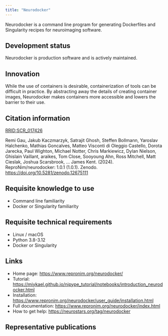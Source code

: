 ```yaml
---
title: "Neurodocker"
---
```


Neurodocker is a command line program for generating Dockerfiles and Singularity recipes for neuroimaging software.

## Development status

Neurodocker is production software and is actively maintained.

## Innovation

While the use of containers is desirable, containerization of tools can be difficult in practice.  By abstracting away the details of creating container images, Neurodocker makes containers more accessible and lowers the barrier to their use.

## Citation information

[RRID:SCR_017426](https://scicrunch.org/resolver/RRID:SCR_017426)

Remi Gau, Jakub Kaczmarzyk, Satrajit Ghosh, Steffen Bollmann, Yaroslav Halchenko, Mathias Goncalves, Matteo Visconti di Oleggio Castello, Dorota Jarecka, Paul Wighton, Michael Notter, Chris Markiewicz, Dylan Nielson, Ghislain Vaillant, araikes, Tom Close, Sooyoung Ahn, Ross Mitchell, Matt Cieslak, Joshua Scarsbrook, … James Kent. (2024). ReproNim/neurodocker: 1.0.1 (1.0.1). Zenodo. https://doi.org/10.5281/zenodo.12675111

## Requisite knowledge to use

- Command line familiarity
- Docker or Singularity familiarity

## Requisite technical requirements

- Linux / macOS
- Python 3.8-3.12
- Docker or Singularity

## Links

- Home page: https://www.repronim.org/neurodocker/
- Tutorial: https://miykael.github.io/nipype_tutorial/notebooks/introduction_neurodocker.html
- Installation: https://www.repronim.org/neurodocker/user_guide/installation.html
- Full documentation: https://www.repronim.org/neurodocker/index.html
- How to get help: https://neurostars.org/tag/neurodocker

## Representative publications
